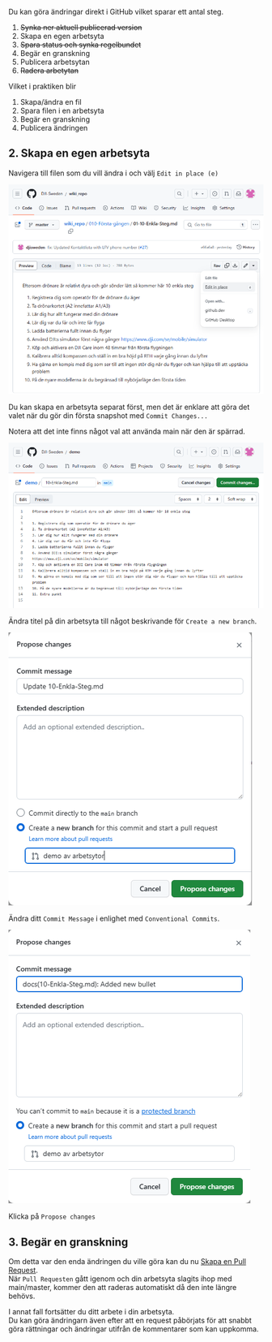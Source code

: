 Du kan göra ändringar direkt i GitHub vilket sparar ett antal steg.

1. ~~Synka ner aktuell publicerad version~~
2. Skapa en egen arbetsyta
3. ~~Spara status och synka regelbundet~~
4. Begär en granskning
5. Publicera arbetsytan
6. ~~Radera arbetytan~~

Vilket i praktiken blir

1. Skapa/ändra en fil
2. Spara filen i en arbetsyta
3. Begär en granskning
4. Publicera ändringen

## 2. Skapa en egen arbetsyta

Navigera till filen som du vill ändra i och välj `Edit in place (e)`

![](./2023-07-12-18-18-39.png)

Du kan skapa en arbetsyta separat först, men det är enklare att göra det valet när du gör din första snapshot med `Commit Changes...`

Notera att det inte finns något val att använda main när den är spärrad.

![](./2023-07-12-18-26-02.png)

Ändra titel på din arbetsyta till något beskrivande för `Create a new branch`.

![](./2023-07-12-18-28-26.png)

Ändra ditt `Commit Message` i enlighet med `Conventional Commits`.

![](./2023-07-12-18-33-51.png)

Klicka på `Propose changes`

## 3. Begär en granskning

Om detta var den enda ändringen du ville göra kan du nu [Skapa en Pull Request](./Skapa-en-Pull-Request.md).  
När `Pull Requesten` gått igenom och din arbetsyta slagits ihop med main/master, kommer den att raderas automatiskt då den inte längre behövs.

I annat fall fortsätter du ditt arbete i din arbetsyta.  
Du kan göra ändringarn även efter att en request påbörjats för att snabbt göra rättningar och ändringar utifrån de kommentarer som kan uppkomma.

